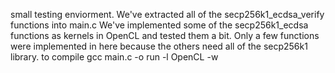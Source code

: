 small testing enviorment.
We've extracted all of the secp256k1_ecdsa_verify functions into main.c
We've implemented some of the secp256k1_ecdsa functions as kernels in OpenCL and tested them a bit.
Only a few functions were implemented in here because the others need all of the secp256k1 library.
to compile
gcc main.c -o run -l OpenCL -w

